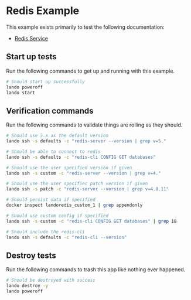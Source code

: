 Redis Example
=============

This example exists primarily to test the following documentation:

* [Redis Service](https://docs.devwithlando.io/tutorials/redis.html)

Start up tests
--------------

Run the following commands to get up and running with this example.

```bash
# Should start up successfully
lando poweroff
lando start
```

Verification commands
---------------------

Run the following commands to validate things are rolling as they should.

```bash
# Should use 5.x as the default version
lando ssh -s defaults -c "redis-server --version | grep v=5."

# Should be able to connect to redis
lando ssh -s defaults -c "redis-cli CONFIG GET databases"

# Should use the user specified version if given
lando ssh -s custom -c "redis-server --version | grep v=4."

# Should use the user specifiec patch version if given
lando ssh -s patch -c "redis-server --version | grep v=4.0.11"

# Should persist data if specified
docker inspect landoredis_custom_1 | grep appendonly

# Should use custom config if specified
lando ssh -s custom -c "redis-cli CONFIG GET databases" | grep 18

# Should include the redis-cli
lando ssh -s defaults -c "redis-cli --version"
```

Destroy tests
-------------

Run the following commands to trash this app like nothing ever happened.

```bash
# Should be destroyed with success
lando destroy -y
lando poweroff
```
